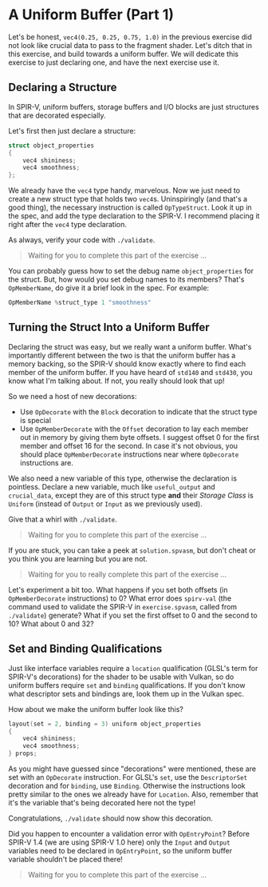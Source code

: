 # A Uniform Buffer (Part 1)

Let's be honest, `vec4(0.25, 0.25, 0.75, 1.0)` in the previous exercise did not look like crucial
data to pass to the fragment shader.  Let's ditch that in this exercise, and build towards a uniform
buffer.  We will dedicate this exercise to just declaring one, and have the next exercise use it.

## Declaring a Structure

In SPIR-V, uniform buffers, storage buffers and I/O blocks are just structures that are decorated
especially.

Let's first then just declare a structure:

```c
struct object_properties
{
    vec4 shininess;
    vec4 smoothness;
};
```

We already have the `vec4` type handy, marvelous.  Now we just need to create a new struct type that
holds two `vec4`s.  Uninspiringly (and that's a good thing), the necessary instruction is called
`OpTypeStruct`.  Look it up in the spec, and add the type declaration to the SPIR-V.  I recommend
placing it right after the `vec4` type declaration.

As always, verify your code with `./validate`.

> Waiting for you to complete this part of the exercise ...

You can probably guess how to set the debug name `object_properties` for the struct.  But, how would
you set debug names to its members?  That's `OpMemberName`, do give it a brief look in the spec.
For example:

```swift
OpMemberName %struct_type 1 "smoothness"
```

## Turning the Struct Into a Uniform Buffer

Declaring the struct was easy, but we really want a uniform buffer.  What's importantly different
between the two is that the uniform buffer has a memory backing, so the SPIR-V should know exactly
where to find each member of the uniform buffer.  If you have heard of `std140` and `std430`, you
know what I'm talking about.  If not, you really should look that up!

So we need a host of new decorations:

- Use `OpDecorate` with the `Block` decoration to indicate that the struct type is special
- Use `OpMemberDecorate` with the `Offset` decoration to lay each member out in memory by giving
  them byte offsets.  I suggest offset 0 for the first member and offset 16 for the second.  In case
  it's not obvious, you should place `OpMemberDecorate` instructions near where `OpDecorate`
  instructions are.

We also need a new variable of this type, otherwise the declaration is pointless.  Declare a new
variable, much like `useful_output` and `crucial_data`, except they are of this struct type **and**
their _Storage Class_ is `Uniform` (instead of `Output` or `Input` as we previously used).

Give that a whirl with `./validate`.

> Waiting for you to complete this part of the exercise ...

If you are stuck, you can take a peek at `solution.spvasm`, but don't cheat or you think you are
learning but you are not.

> Waiting for you to really complete this part of the exercise ...

Let's experiment a bit too.  What happens if you set both offsets (in `OpMemberDecorate`
instructions) to 0?  What error does `spirv-val` (the command used to validate the SPIR-V in
`exercise.spvasm`, called from `./validate`) generate?  What if you set the first offset to 0 and
the second to 10?  What about 0 and 32?

## Set and Binding Qualifications

Just like interface variables require a `location` qualification (GLSL's term for SPIR-V's
decorations) for the shader to be usable with Vulkan, so do uniform buffers require `set` and
`binding` qualifications.  If you don't know what descriptor sets and bindings are, look them up in
the Vulkan spec.

How about we make the uniform buffer look like this?

```c
layout(set = 2, binding = 3) uniform object_properties
{
    vec4 shininess;
    vec4 smoothness;
} props;
```

As you might have guessed since "decorations" were mentioned, these are set with an `OpDecorate`
instruction.  For GLSL's `set`, use the `DescriptorSet` decoration and for `binding`, use `Binding`.
Otherwise the instructions look pretty similar to the ones we already have for `Location`.  Also,
remember that it's the variable that's being decorated here not the type!

Congratulations, `./validate` should now show this decoration.

Did you happen to encounter a validation error with `OpEntryPoint`?  Before SPIR-V 1.4 (we are using
SPIR-V 1.0 here) only the `Input` and `Output` variables need to be declared in `OpEntryPoint`, so
the uniform buffer variable shouldn't be placed there!

> Waiting for you to complete this part of the exercise ...
